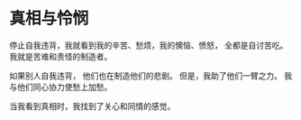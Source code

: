 # 真相与怜悯

停止自我违背，我就看到我的辛苦、愁烦，我的懊恼、愤怒，
全都是自讨苦吃。
我就是苦难和责怪的制造者。

如果别人自我违背，
他们也在制造他们的悲剧。
但是，我助了他们一臂之力。
我与他们同心协力使愁上加愁。

当我看到真相时，我找到了关心和同情的感觉。